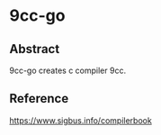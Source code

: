 # 9cc-go
## Abstract
9cc-go creates c compiler 9cc.

## Reference
https://www.sigbus.info/compilerbook
